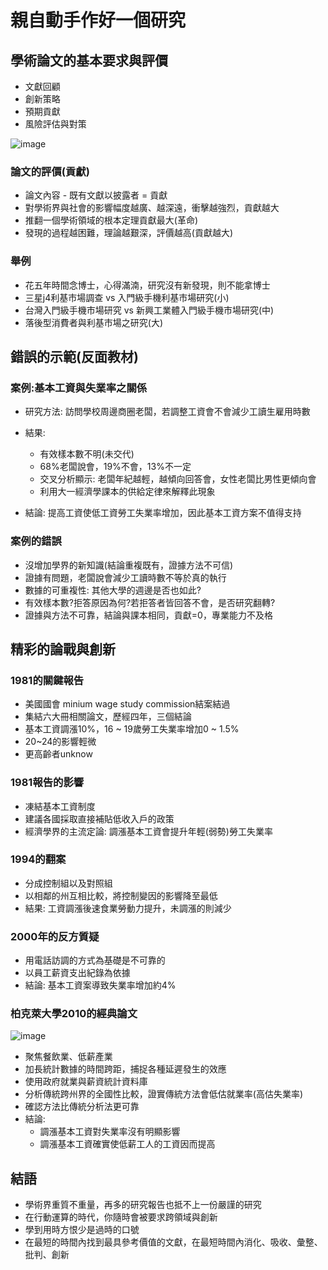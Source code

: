 # 親自動手作好一個研究
## 學術論文的基本要求與評價
* 文獻回顧
* 創新策略
* 預期貢獻
* 風險評估與對策

![image](https://user-images.githubusercontent.com/62127656/158092310-5d9bc5a1-647c-416a-8e8f-3dd556a984c6.png)
### 論文的評價(貢獻)
* 論文內容 - 既有文獻以披露者 = 貢獻
* 對學術界與社會的影響幅度越廣、越深遠，衝擊越強烈，貢獻越大
* 推翻一個學術領域的根本定理貢獻最大(革命)
* 發現的過程越困難，理論越艱深，評價越高(貢獻越大)
### 舉例
* 花五年時間念博士，心得滿湳，研究沒有新發現，則不能拿博士
* 三星j4利基市場調查 vs 入門級手機利基市場研究(小)
* 台灣入門級手機市場研究 vs 新興工業體入門級手機市場研究(中)
* 落後型消費者與利基市場之研究(大)
## 錯誤的示範(反面教材)
### 案例:基本工資與失業率之關係
* 研究方法: 訪問學校周邊商圈老闆，若調整工資會不會減少工讀生雇用時數
* 結果: 
   * 有效樣本數不明(未交代)
   * 68%老闆說會，19%不會，13%不一定
   * 交叉分析顯示: 老闆年紀越輕，越傾向回答會，女性老闆比男性更傾向會
   * 利用大一經濟學課本的供給定律來解釋此現象

* 結論: 提高工資使低工資勞工失業率增加，因此基本工資方案不值得支持
### 案例的錯誤
* 沒增加學界的新知識(結論重複既有，證據方法不可信)
* 證據有問題，老闆說會減少工讀時數不等於真的執行
* 數據的可重複性: 其他大學的週邊是否也如此?
* 有效樣本數?拒答原因為何?若拒答者皆回答不會，是否研究翻轉?
* 證據與方法不可靠，結論與課本相同，貢獻=0，專業能力不及格
## 精彩的論戰與創新
### 1981的關鍵報告
* 美國國會 minium wage study commission結案結過
* 集結六大冊相關論文，歷經四年，三個結論
* 基本工資調漲10%，16 ~ 19歲勞工失業率增加0 ~ 1.5%
* 20~24的影響輕微
* 更高齡者unknow
### 1981報告的影響
* 凍結基本工資制度
* 建議各國採取直接補貼低收入戶的政策
* 經濟學界的主流定論: 調漲基本工資會提升年輕(弱勢)勞工失業率
### 1994的翻案
* 分成控制組以及對照組
* 以相鄰的州互相比較，將控制變因的影響降至最低
* 結果: 工資調漲後速食業勞動力提升，未調漲的則減少
### 2000年的反方質疑
* 用電話訪調的方式為基礎是不可靠的
* 以員工薪資支出紀錄為依據
* 結論: 基本工資案導致失業率增加約4%
### 柏克萊大學2010的經典論文
![image](https://user-images.githubusercontent.com/62127656/158094968-cf2366a7-88a3-4710-9c1c-7c1e373e7585.png)

* 聚焦餐飲業、低薪產業
* 加長統計數據的時間跨距，捕捉各種延遲發生的效應
* 使用政府就業與薪資統計資料庫
* 分析傳統跨州界的全國性比較，證實傳統方法會低估就業率(高估失業率)
* 確認方法比傳統分析法更可靠
* 結論: 
   * 調漲基本工資對失業率沒有明顯影響
   * 調漲基本工資確實使低薪工人的工資因而提高
## 結語
* 學術界重質不重量，再多的研究報告也抵不上一份嚴謹的研究
* 在行動運算的時代，你隨時會被要求跨領域與創新
* 學到用時方恨少是過時的口號
* 在最短的時間內找到最具參考價值的文獻，在最短時間內消化、吸收、彙整、批判、創新

